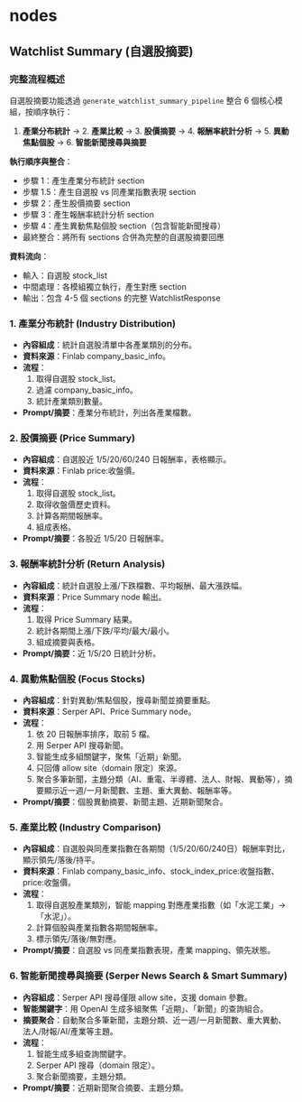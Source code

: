 # nodes

## Watchlist Summary (自選股摘要)

### 完整流程概述
自選股摘要功能透過 `generate_watchlist_summary_pipeline` 整合 6 個核心模組，按順序執行：

1. **產業分布統計** → 2. **產業比較** → 3. **股價摘要** → 4. **報酬率統計分析** → 5. **異動焦點個股** → 6. **智能新聞搜尋與摘要**

**執行順序與整合**：
- 步驟 1：產生產業分布統計 section
- 步驟 1.5：產生自選股 vs 同產業指數表現 section  
- 步驟 2：產生股價摘要 section
- 步驟 3：產生報酬率統計分析 section
- 步驟 4：產生異動焦點個股 section（包含智能新聞搜尋）
- 最終整合：將所有 sections 合併為完整的自選股摘要回應

**資料流向**：
- 輸入：自選股 stock_list
- 中間處理：各模組獨立執行，產生對應 section
- 輸出：包含 4-5 個 sections 的完整 WatchlistResponse

### 1. 產業分布統計 (Industry Distribution)
- **內容組成**：統計自選股清單中各產業類別的分布。
- **資料來源**：Finlab company_basic_info。
- **流程**：
  1. 取得自選股 stock_list。
  2. 過濾 company_basic_info。
  3. 統計產業類別數量。
- **Prompt/摘要**：產業分布統計，列出各產業檔數。

### 2. 股價摘要 (Price Summary)
- **內容組成**：自選股近 1/5/20/60/240 日報酬率，表格顯示。
- **資料來源**：Finlab price:收盤價。
- **流程**：
  1. 取得自選股 stock_list。
  2. 取得收盤價歷史資料。
  3. 計算各期間報酬率。
  4. 組成表格。
- **Prompt/摘要**：各股近 1/5/20 日報酬率。

### 3. 報酬率統計分析 (Return Analysis)
- **內容組成**：統計自選股上漲/下跌檔數、平均報酬、最大漲跌幅。
- **資料來源**：Price Summary node 輸出。
- **流程**：
  1. 取得 Price Summary 結果。
  2. 統計各期間上漲/下跌/平均/最大/最小。
  3. 組成摘要與表格。
- **Prompt/摘要**：近 1/5/20 日統計分析。

### 4. 異動焦點個股 (Focus Stocks)
- **內容組成**：針對異動/焦點個股，搜尋新聞並摘要重點。
- **資料來源**：Serper API、Price Summary node。
- **流程**：
  1. 依 20 日報酬率排序，取前 5 檔。
  2. 用 Serper API 搜尋新聞。
  3. 智能生成多組關鍵字，聚焦「近期」新聞。
  4. 只回傳 allow site（domain 限定）來源。
  5. 聚合多筆新聞，主題分類（AI、重電、半導體、法人、財報、異動等），摘要顯示近一週/一月新聞數、主題、重大異動、報酬率等。
- **Prompt/摘要**：個股異動摘要、新聞主題、近期新聞聚合。

### 5. 產業比較 (Industry Comparison)
- **內容組成**：自選股與同產業指數在各期間（1/5/20/60/240日）報酬率對比，顯示領先/落後/持平。
- **資料來源**：Finlab company_basic_info、stock_index_price:收盤指數、price:收盤價。
- **流程**：
  1. 取得自選股產業類別，智能 mapping 對應產業指數（如「水泥工業」→「水泥」）。
  2. 計算個股與產業指數各期間報酬率。
  3. 標示領先/落後/無對應。
- **Prompt/摘要**：自選股 vs 同產業指數表現，產業 mapping、領先狀態。

### 6. 智能新聞搜尋與摘要 (Serper News Search & Smart Summary)
- **內容組成**：Serper API 搜尋僅限 allow site，支援 domain 參數。
- **智能關鍵字**：用 OpenAI 生成多組聚焦「近期」、「新聞」的查詢組合。
- **摘要聚合**：自動聚合多筆新聞，主題分類、近一週/一月新聞數、重大異動、法人/財報/AI/產業等主題。
- **流程**：
  1. 智能生成多組查詢關鍵字。
  2. Serper API 搜尋（domain 限定）。
  3. 聚合新聞摘要，主題分類。
- **Prompt/摘要**：近期新聞聚合摘要、主題分類。

